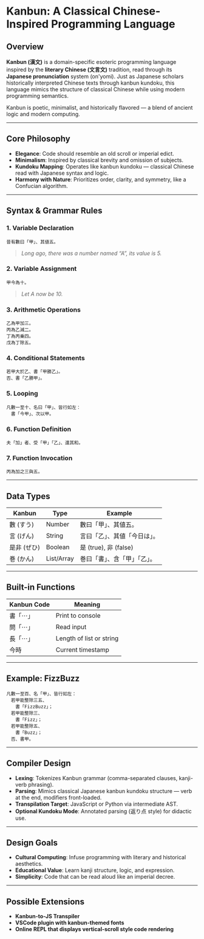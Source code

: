 # **Kanbun: A Classical Chinese-Inspired Programming Language**

## **Overview**

**Kanbun (漢文)** is a domain-specific esoteric programming language inspired by the **literary Chinese (文言文)** tradition, read through its **Japanese pronunciation** system (on'yomi). Just as Japanese scholars historically interpreted Chinese texts through kanbun kundoku, this language mimics the structure of classical Chinese while using modern programming semantics.

Kanbun is poetic, minimalist, and historically flavored — a blend of ancient logic and modern computing.

---

## **Core Philosophy**

* **Elegance**: Code should resemble an old scroll or imperial edict.
* **Minimalism**: Inspired by classical brevity and omission of subjects.
* **Kundoku Mapping**: Operates like kanbun kundoku — classical Chinese read with Japanese syntax and logic.
* **Harmony with Nature**: Prioritizes order, clarity, and symmetry, like a Confucian algorithm.

---

## **Syntax & Grammar Rules**

### **1. Variable Declaration**

```kanbun
昔有數曰「甲」、其値五。
```

> *Long ago, there was a number named “A”, its value is 5.*

### **2. Variable Assignment**

```kanbun
甲今為十。
```

> *Let A now be 10.*

### **3. Arithmetic Operations**

```kanbun
乙為甲加三。
丙為乙減二。
丁為丙乗四。
戊為丁除五。
```

### **4. Conditional Statements**

```kanbun
若甲大於乙、書「甲勝乙」。
否、書「乙勝甲」。
```

### **5. Looping**

```kanbun
凡數一至十、名曰「甲」、皆行如左：
　書「今甲」、次以甲。
```

### **6. Function Definition**

```kanbun
夫「加」者、受「甲」「乙」、還其和。
```

### **7. Function Invocation**

```kanbun
丙為加之三與五。
```

---

## **Data Types**

| Kanbun  | Type       | Example             |
| ------- | ---------- | ------------------- |
| 數 (すう)  | Number     | 數曰「甲」、其値五。          |
| 言 (げん)  | String     | 言曰「乙」、其値「今日は」。      |
| 是非 (ぜひ) | Boolean    | 是 (true), 非 (false) |
| 巻 (かん)  | List/Array | 巻曰「書」、含「甲」「乙」。      |

---

## **Built-in Functions**

| Kanbun Code | Meaning                  |
| ----------- | ------------------------ |
| 書「⋯」        | Print to console         |
| 問「⋯」        | Read input               |
| 長「⋯」        | Length of list or string |
| 今時          | Current timestamp        |

---

## **Example: FizzBuzz**

```kanbun
凡數一至百、名「甲」、皆行如左：
　若甲能整除三五、
　　書「FizzBuzz」；
　若甲能整除三、
　　書「Fizz」；
　若甲能整除五、
　　書「Buzz」；
　否、書甲。
```

---

## **Compiler Design**

* **Lexing**: Tokenizes Kanbun grammar (comma-separated clauses, kanji-verb phrasing).
* **Parsing**: Mimics classical Japanese kanbun kundoku structure — verb at the end, modifiers front-loaded.
* **Transpilation Target**: JavaScript or Python via intermediate AST.
* **Optional Kundoku Mode**: Annotated parsing (返り点 style) for didactic use.

---

## **Design Goals**

* **Cultural Computing**: Infuse programming with literary and historical aesthetics.
* **Educational Value**: Learn kanji structure, logic, and expression.
* **Simplicity**: Code that can be read aloud like an imperial decree.

---

## **Possible Extensions**

* **Kanbun-to-JS Transpiler**
* **VSCode plugin with kanbun-themed fonts**
* **Online REPL that displays vertical-scroll style code rendering**
